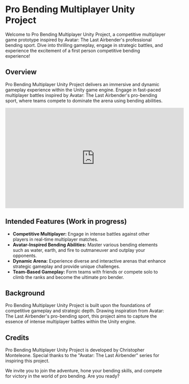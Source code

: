 <!DOCTYPE html>
<html lang="en">
<head>
<meta charset="UTF-8">
<meta name="viewport" content="width=device-width, initial-scale=1.0">
<h1>Pro Bending Multiplayer Unity Project</h1>
</head>
<body>
<p>Welcome to Pro Bending Multiplayer Unity Project, a competitive multiplayer game prototype inspired by Avatar: The Last Airbender's professional bending sport. Dive into thrilling gameplay, engage in strategic battles, and experience the excitement of a first person competitive bending experience!</p>

<h2>Overview</h2>
<p>Pro Bending Multiplayer Unity Project delivers an immersive and dynamic gameplay experience within the Unity game engine. Engage in fast-paced multiplayer battles inspired by Avatar: The Last Airbender's pro-bending sport, where teams compete to dominate the arena using bending abilities.</p>

<iframe width="560" height="315" src="https://www.youtube.com/embed/wBKa9knHpUk?si=Hbt5-3olfziHNBtQ" title="YouTube video player" frameborder="0" allow="accelerometer; autoplay; clipboard-write; encrypted-media; gyroscope; picture-in-picture; web-share" allowfullscreen></iframe>

<h2>Intended Features (Work in progress)</h2>
<ul>
  <li><strong>Competitive Multiplayer:</strong> Engage in intense battles against other players in real-time multiplayer matches.</li>
  <li><strong>Avatar-Inspired Bending Abilities:</strong> Master various bending elements such as water, earth, and fire to outmaneuver and outplay your opponents.</li>
  <li><strong>Dynamic Arena:</strong> Experience diverse and interactive arenas that enhance strategic gameplay and provide unique challenges.</li>
  <li><strong>Team-Based Gameplay:</strong> Form teams with friends or compete solo to climb the ranks and become the ultimate pro bender.</li>
</ul>

<h2>Background</h2>
<p>Pro Bending Multiplayer Unity Project is built upon the foundations of competitive gameplay and strategic depth. Drawing inspiration from Avatar: The Last Airbender's pro-bending sport, this project aims to capture the essence of intense multiplayer battles within the Unity engine.</p>

<h2>Credits</h2>
<p>Pro Bending Multiplayer Unity Project is developed by Christopher Monteleone. Special thanks to the "Avatar: The Last Airbender" series for inspiring this project.</p>

<p>We invite you to join the adventure, hone your bending skills, and compete for victory in the world of pro bending. Are you ready?</p>
</body>
</html>
